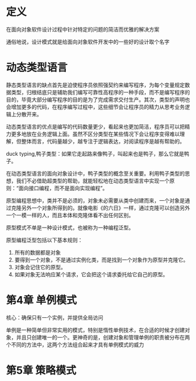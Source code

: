 # 定义

在面向对象软件设计过程中针对特定的问题的简洁而优雅的解决方案

通俗地说，设计模式就是给面向对象软件开发中的一些好的设计取个名字

# 动态类型语言

静态类型语言的缺点首先是迫使程序员依照强契约来编写程序，为每个变量规定数据类型，归根结底只是辅助我们编写可靠性高程序的一种手段，而不是编写程序的目的，毕竟大部分编写程序的目的是为了完成需求交付生产。其次，类型的声明也会增加更多的代码，在程序编写过程中，这些细节会让程序员的精力从思考业务逻辑上分散开来。

动态类型语言的优点是编写的代码数量更少，看起来也更加简洁，程序员可以把精力更多地放在业务逻辑上面。虽然不区分类型在某些情况下会让程序变得难以理解，但整体而言，代码量越少，越专注于逻辑表达，对阅读程序是越有帮助的。

duck typing,鸭子类型：如果它走起路来像鸭子，叫起来也是鸭子，那么它就是鸭子。

在动态类型语言的面向对象设计中，鸭子类型的概念至关重要。利用鸭子类型的思想，我们不必借助超类型的帮助，就能轻松地在动态类型语言中实现一个原则：“面向接口编程，而不是面向实现编程”。

原型编程思想中，类并不是必须的，对象未必需要从类中创建而来，一个对象是通过克隆另外一个对象所得到的。就像电影《的六日》一样，通过克隆可以创造另外一个一模一样的人，而且本体和克隆体看不出任何区别。

原型模式不单是一种设计模式，也被称为一种编程泛型。

原型编程泛型包括以下基本规则：
1. 所有的数据都是对象
2. 要得到一个对象，不是通过实例化类，而是找到一个对象作为原型并克隆它。
3. 对象会记住它的原型。
4. 如果对象无法响应某个请求，它会把这个请求委托给它自己的原型。


# 第4章 单例模式

核心：确保只有一个实例，并提供全局访问

单例是一种简单但非常实用的模式，特别是惰性单例技术，在合适的时候才创建对象，并且只创建唯一的一个。更神奇的是，创建对象和管理单例的职责被分布在两个不同的方法中，这两个方法组合起来才具有单例模式的威力


# 第5章 策略模式